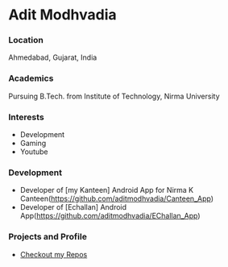 # Adit Modhvadia

### Location

Ahmedabad, Gujarat, India

### Academics

Pursuing B.Tech. from Institute of Technology, Nirma University

### Interests

- Development
- Gaming
- Youtube

### Development

- Developer of [my Kanteen] Android App for Nirma K Canteen(https://github.com/aditmodhvadia/Canteen_App)
- Developer of [Echallan] Android App(https://github.com/aditmodhvadia/EChallan_App)

### Projects and Profile

- [Checkout my Repos](https://github.com/aditmodhvadia?tab=repositories)